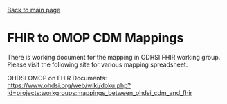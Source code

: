 [Back to main page](index.md)

# FHIR to OMOP CDM Mappings


There is working document for the mapping in ODHSI FHIR working group. Please visit the following site for various mapping spreadsheet.


OHDSI OMOP on FHIR Documents: https://www.ohdsi.org/web/wiki/doku.php?id=projects:workgroups:mappings_between_ohdsi_cdm_and_fhir
